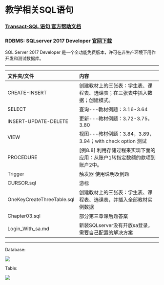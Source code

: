 # 教学相关SQL语句
### [Transact-SQL 语句 官方帮助文档](https://docs.microsoft.com/zh-cn/sql/t-sql/language-reference)

### RDBMS: SQLserver 2017 Developer [官网下载](https://www.microsoft.com/zh-cn/sql-server/sql-server-downloads)

SQL Server 2017 Developer 是一个全功能免费版本，许可在非生产环境下用作开发和测试数据库。

-------------
 |  文件夹/文件 | 内容  |
| :--- | :--- |
|CREATE-INSERT |创建教材上的三张表：学生表、课程表、选课表；在三张表中插入数据；创建模式。|
|SELECT |查询---教材例题：3.16-3.64|
|INSERT-UPDATE-DELETE |更新---教材例题：3.72-3.75，3.80|	
|VIEW |视图---教材例题：3.84，3.89，3.94；with check option 测试|
|PROCEDURE|		[例8.8] 利用存储过程来实现下面的应用：从账户1转指定数额的款项到账户2中。|
|Trigger|	触发器 使用说明及例题|
|CURSOR.sql |游标|	
|OneKeyCreateThreeTable.sql| 创建教材上的三张表：学生表、课程表、选课表，并插入全部教材实例数据| 
|Chapter03.sql| 部分第三章课后题答案|	
|Login_With_sa.md|	新装SQLserver没有开放sa登录，需要自己配置的解决方案|

----------------------
Database:

![](https://github.com/HBU/DataBase/blob/master/SQL/pic/database.jpg)

Table:

![](https://github.com/HBU/DataBase/blob/master/SQL/pic/table.jpg)
